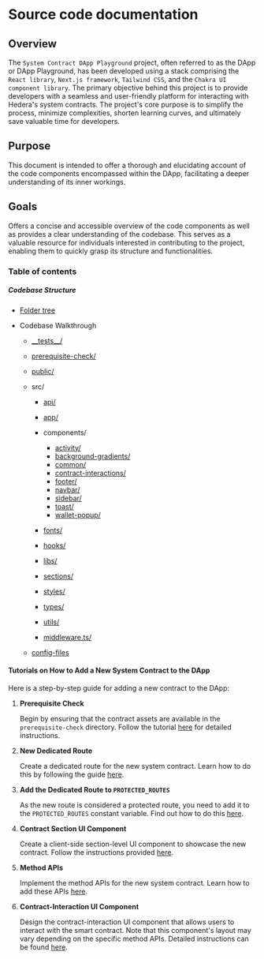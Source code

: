 # Source code documentation

## Overview

The `System Contract DApp Playground` project, often referred to as the DApp or DApp Playground, has been developed using a stack comprising the `React library`, `Next.js framework`, `Tailwind CSS`, and the `Chakra UI component library`. The primary objective behind this project is to provide developers with a seamless and user-friendly platform for interacting with Hedera's system contracts. The project's core purpose is to simplify the process, minimize complexities, shorten learning curves, and ultimately save valuable time for developers.

## Purpose

This document is intended to offer a thorough and elucidating account of the code components encompassed within the DApp, facilitating a deeper understanding of its inner workings.

## Goals

Offers a concise and accessible overview of the code components as well as provides a clear understanding of the codebase. This serves as a valuable resource for individuals interested in contributing to the project, enabling them to quickly grasp its structure and functionalities.

### Table of contents

##### Codebase Structure

- [Folder tree](./codebase-structure/1.folder-tree/index.md)

- Codebase Walkthrough

  - [\_\_tests\_\_/](./codebase-structure/2.codebase-walkthrough/__tests__/index.md)
  - [prerequisite-check/](./codebase-structure/2.codebase-walkthrough/prerequisite-check/index.md)
  - [public/](./codebase-structure/2.codebase-walkthrough/public/index.md)
  - src/

    - [api/](./codebase-structure/2.codebase-walkthrough/src/api/index.md)
    - [app/](./codebase-structure/2.codebase-walkthrough/src/app/index.md)
    - components/

      - [activity/](./codebase-structure/2.codebase-walkthrough/src/components/activity/index.md)
      - [background-gradients/](./codebase-structure/2.codebase-walkthrough/src/components/background-gradients/index.md)
      - [common/](./codebase-structure/2.codebase-walkthrough/src/components/common/index.md)
      - [contract-interactions/](./codebase-structure/2.codebase-walkthrough/src/components/contract-interactions/index.md)
      - [footer/](./codebase-structure/2.codebase-walkthrough/src/components/footer/index.md)
      - [navbar/](./codebase-structure/2.codebase-walkthrough/src/components/navbar/index.md)
      - [sidebar/](./codebase-structure/2.codebase-walkthrough/src/components/sidebar/index.md)
      - [toast/](./codebase-structure/2.codebase-walkthrough/src/components/toast/index.md)
      - [wallet-popup/](./codebase-structure/2.codebase-walkthrough/src/components/wallet-popup/index.md)

    - [fonts/](./codebase-structure/2.codebase-walkthrough/src/fonts/index.md)
    - [hooks/](./codebase-structure/2.codebase-walkthrough/src/hooks/index.md)
    - [libs/](./codebase-structure/2.codebase-walkthrough/src/libs/index.md)
    - [sections/](./codebase-structure/2.codebase-walkthrough/src/sections/index.md)
    - [styles/](./codebase-structure/2.codebase-walkthrough/src/styles/index.md)
    - [types/](./codebase-structure/2.codebase-walkthrough/src/types/index.md)
    - [utils/](./codebase-structure/2.codebase-walkthrough/src/utils/index.md)
    - [middleware.ts/](./codebase-structure/2.codebase-walkthrough/src/middleware.md)

  - [config-files](./codebase-structure/2.codebase-walkthrough/config-files/index.md)

#### Tutorials on How to Add a New System Contract to the DApp

Here is a step-by-step guide for adding a new contract to the DApp:

1. **Prerequisite Check**

   Begin by ensuring that the contract assets are available in the `prerequisite-check` directory. Follow the tutorial [here](./codebase-structure/2.codebase-walkthrough/prerequisite-check/index.md#b-adding-new-system-contracts-to-the-dapp) for detailed instructions.

2. **New Dedicated Route**

   Create a dedicated route for the new system contract. Learn how to do this by following the guide [here](./codebase-structure/2.codebase-walkthrough/src/app/index.md#b-adding-new-system-contracts-to-the-dapp).

3. **Add the Dedicated Route to `PROTECTED_ROUTES`**

   As the new route is considered a protected route, you need to add it to the `PROTECTED_ROUTES` constant variable. Find out how to do this [here](./codebase-structure/2.codebase-walkthrough/src/middleware.md#adding-new-system-contracts-to-the-dapp).

4. **Contract Section UI Component**

   Create a client-side section-level UI component to showcase the new contract. Follow the instructions provided [here](./codebase-structure/2.codebase-walkthrough/src/sections/index.md#b-adding-new-system-contracts-to-the-dapp).

5. **Method APIs**

   Implement the method APIs for the new system contract. Learn how to add these APIs [here](./codebase-structure/2.codebase-walkthrough/src/api/index.md#b-adding-new-system-contracts-to-the-dapp).

6. **Contract-Interaction UI Component**

   Design the contract-interaction UI component that allows users to interact with the smart contract. Note that this component's layout may vary depending on the specific method APIs. Detailed instructions can be found [here](./codebase-structure/2.codebase-walkthrough/src/components/contract-interactions/index.md#b-adding-new-system-contracts-to-the-dapp).
